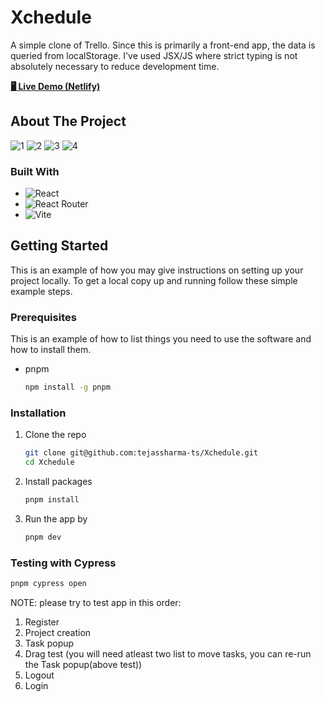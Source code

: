 # Xchedule

A simple clone of Trello. Since this is primarily a front-end app, the data is queried from localStorage. I've used JSX/JS where strict typing is not absolutely necessary to reduce development time.

[**🖥️ Live Demo (Netlify)**](https://trackier-errand.netlify.app/)

<!-- ABOUT THE PROJECT -->
## About The Project

![1](https://github.com/tejassharma-ts/trello-clone/blob/main/public/showcase/1.png)
![2](https://github.com/tejassharma-ts/trello-clone/blob/main/public/showcase/2.png)
![3](https://github.com/tejassharma-ts/trello-clone/blob/main/public/showcase/3.png)
![4](https://github.com/tejassharma-ts/trello-clone/blob/main/public/showcase/4.png)

### Built With

* ![React](https://img.shields.io/badge/react-%2320232a.svg?style=for-the-badge&logo=react&logoColor=%2361DAFB)
* ![React Router](https://img.shields.io/badge/React_Router-CA4245?style=for-the-badge&logo=react-router&logoColor=white)
* ![Vite](https://img.shields.io/badge/vite-%23646CFF.svg?style=for-the-badge&logo=vite&logoColor=white)

<!-- GETTING STARTED -->
## Getting Started

This is an example of how you may give instructions on setting up your project locally.
To get a local copy up and running follow these simple example steps.

### Prerequisites

This is an example of how to list things you need to use the software and how to install them.
* pnpm
  ```sh
  npm install -g pnpm
  ```

### Installation

1. Clone the repo
   ```sh
   git clone git@github.com:tejassharma-ts/Xchedule.git
   cd Xchedule
   ```
2. Install packages
   ```sh
   pnpm install
   ```
 3. Run the app by
    ```sh
    pnpm dev
    ```
    
### Testing with Cypress
  ```sh
  pnpm cypress open
  ```
  NOTE: please try to test app in this order:
  1. Register
  2. Project creation
  3. Task popup
  4. Drag test (you will need atleast two list to move tasks, you can re-run the Task popup(above test))
  5. Logout
  6. Login

